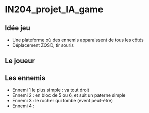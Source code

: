 # IN204_projet_IA_game

## Idée jeu
* Une plateforme où des ennemis apparaissent de tous les côtés
* Déplacement ZQSD, tir souris

## Le joueur

## Les ennemis
* Ennemi 1 le plus simple : va tout droit
* Ennemi 2 : en bloc de 5 ou 6, et suit un paterne simple
* Ennemi 3 : le rocher qui tombe (event peut-être)
* Ennemi 4 : 
